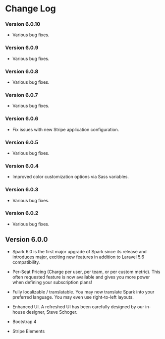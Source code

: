 # Change Log

### Version 6.0.10

- Various bug fixes.

### Version 6.0.9

- Various bug fixes.

### Version 6.0.8

- Various bug fixes.

### Version 6.0.7

- Various bug fixes.

### Version 6.0.6

- Fix issues with new Stripe application configuration.

### Version 6.0.5

- Various bug fixes.

### Version 6.0.4

- Improved color customization options via Sass variables.

### Version 6.0.3

- Various bug fixes.

### Version 6.0.2

- Various bug fixes.

## Version 6.0.0

- Spark 6.0 is the first major upgrade of Spark since its release and introduces major, exciting new features in addition to Laravel 5.6 compatibility.

- Per-Seat Pricing (Charge per user, per team, or per custom metric). This often requested feature is now available and gives you more power when defining your subscription plans!

- Fully localizable / translatable. You may now translate Spark into your preferred language. You may even use right-to-left layouts.

- Enhanced UI. A refreshed UI has been carefully designed by our in-house designer, Steve Schoger.

- Bootstrap 4

- Stripe Elements
